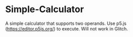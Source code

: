 # Simple-Calculator
A simple calculator that supports two operands.
Use p5.js (https://editor.p5js.org/) to execute. Will not work in Glitch.
